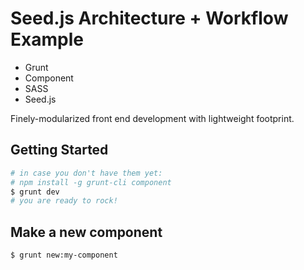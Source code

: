 # Seed.js Architecture + Workflow Example

- Grunt
- Component
- SASS
- Seed.js

Finely-modularized front end development with lightweight footprint.

## Getting Started

``` bash
# in case you don't have them yet:
# npm install -g grunt-cli component
$ grunt dev
# you are ready to rock!
```

## Make a new component

``` bash
$ grunt new:my-component
```